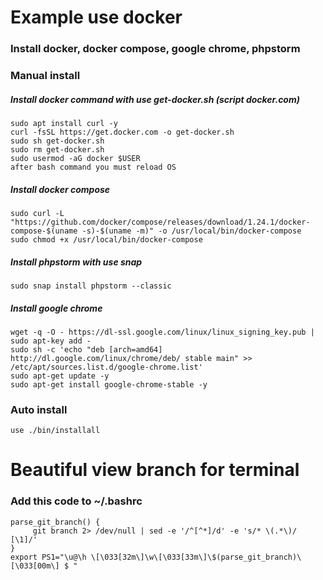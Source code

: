 # Example use docker
### Install docker, docker compose, google chrome, phpstorm

### Manual install
##### Install docker command with use get-docker.sh (script docker.com)

	sudo apt install curl -y
	curl -fsSL https://get.docker.com -o get-docker.sh
	sudo sh get-docker.sh
	sudo rm get-docker.sh
	sudo usermod -aG docker $USER
	after bash command you must reload OS

##### Install docker compose
	sudo curl -L "https://github.com/docker/compose/releases/download/1.24.1/docker-compose-$(uname -s)-$(uname -m)" -o /usr/local/bin/docker-compose
	sudo chmod +x /usr/local/bin/docker-compose

##### Install phpstorm with use snap
	sudo snap install phpstorm --classic 

##### Install google chrome
	wget -q -O - https://dl-ssl.google.com/linux/linux_signing_key.pub | sudo apt-key add -
	sudo sh -c 'echo "deb [arch=amd64] http://dl.google.com/linux/chrome/deb/ stable main" >> /etc/apt/sources.list.d/google-chrome.list'
	sudo apt-get update -y
	sudo apt-get install google-chrome-stable -y

### Auto install
	use ./bin/installall
	
# Beautiful view branch for terminal
### Add this code to ~/.bashrc
	parse_git_branch() {
	     git branch 2> /dev/null | sed -e '/^[^*]/d' -e 's/* \(.*\)/ [\1]/'
	}
	export PS1="\u@\h \[\033[32m\]\w\[\033[33m\]\$(parse_git_branch)\[\033[00m\] $ "
